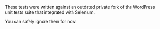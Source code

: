 These tests were written against an outdated private fork of the WordPress unit tests suite that integrated with Selenium.

You can safely ignore them for now.
